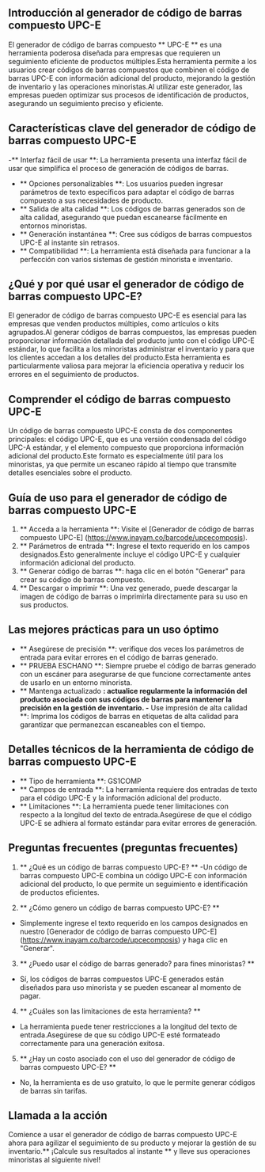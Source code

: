## Introducción al generador de código de barras compuesto UPC-E

El generador de código de barras compuesto ** UPC-E ** es una herramienta poderosa diseñada para empresas que requieren un seguimiento eficiente de productos múltiples.Esta herramienta permite a los usuarios crear códigos de barras compuestos que combinen el código de barras UPC-E con información adicional del producto, mejorando la gestión de inventario y las operaciones minoristas.Al utilizar este generador, las empresas pueden optimizar sus procesos de identificación de productos, asegurando un seguimiento preciso y eficiente.

## Características clave del generador de código de barras compuesto UPC-E

-** Interfaz fácil de usar **: La herramienta presenta una interfaz fácil de usar que simplifica el proceso de generación de códigos de barras.
- ** Opciones personalizables **: Los usuarios pueden ingresar parámetros de texto específicos para adaptar el código de barras compuesto a sus necesidades de producto.
- ** Salida de alta calidad **: Los códigos de barras generados son de alta calidad, asegurando que puedan escanearse fácilmente en entornos minoristas.
- ** Generación instantánea **: Cree sus códigos de barras compuestos UPC-E al instante sin retrasos.
- ** Compatibilidad **: La herramienta está diseñada para funcionar a la perfección con varios sistemas de gestión minorista e inventario.

## ¿Qué y por qué usar el generador de código de barras compuesto UPC-E?

El generador de código de barras compuesto UPC-E es esencial para las empresas que venden productos múltiples, como artículos o kits agrupados.Al generar códigos de barras compuestos, las empresas pueden proporcionar información detallada del producto junto con el código UPC-E estándar, lo que facilita a los minoristas administrar el inventario y para que los clientes accedan a los detalles del producto.Esta herramienta es particularmente valiosa para mejorar la eficiencia operativa y reducir los errores en el seguimiento de productos.

## Comprender el código de barras compuesto UPC-E

Un código de barras compuesto UPC-E consta de dos componentes principales: el código UPC-E, que es una versión condensada del código UPC-A estándar, y el elemento compuesto que proporciona información adicional del producto.Este formato es especialmente útil para los minoristas, ya que permite un escaneo rápido al tiempo que transmite detalles esenciales sobre el producto.

## Guía de uso para el generador de código de barras compuesto UPC-E

1. ** Acceda a la herramienta **: Visite el [Generador de código de barras compuesto UPC-E] (https://www.inayam.co/barcode/upcecomposis).
2. ** Parámetros de entrada **: Ingrese el texto requerido en los campos designados.Esto generalmente incluye el código UPC-E y cualquier información adicional del producto.
3. ** Generar código de barras **: haga clic en el botón "Generar" para crear su código de barras compuesto.
4. ** Descargar o imprimir **: Una vez generado, puede descargar la imagen de código de barras o imprimirla directamente para su uso en sus productos.

## Las mejores prácticas para un uso óptimo

- ** Asegúrese de precisión **: verifique dos veces los parámetros de entrada para evitar errores en el código de barras generado.
- ** PRUEBA ESCHANO **: Siempre pruebe el código de barras generado con un escáner para asegurarse de que funcione correctamente antes de usarlo en un entorno minorista.
- ** Mantenga actualizado **: actualice regularmente la información del producto asociada con sus códigos de barras para mantener la precisión en la gestión de inventario.
-** Use impresión de alta calidad **: Imprima los códigos de barras en etiquetas de alta calidad para garantizar que permanezcan escaneables con el tiempo.

## Detalles técnicos de la herramienta de código de barras compuesto UPC-E

- ** Tipo de herramienta **: GS1COMP
- ** Campos de entrada **: La herramienta requiere dos entradas de texto para el código UPC-E y la información adicional del producto.
- ** Limitaciones **: La herramienta puede tener limitaciones con respecto a la longitud del texto de entrada.Asegúrese de que el código UPC-E se adhiera al formato estándar para evitar errores de generación.

## Preguntas frecuentes (preguntas frecuentes)

1. ** ¿Qué es un código de barras compuesto UPC-E? **
-Un código de barras compuesto UPC-E combina un código UPC-E con información adicional del producto, lo que permite un seguimiento e identificación de productos eficientes.

2. ** ¿Cómo genero un código de barras compuesto UPC-E? **
- Simplemente ingrese el texto requerido en los campos designados en nuestro [Generador de código de barras compuesto UPC-E] (https://www.inayam.co/barcode/upcecomposis) y haga clic en "Generar".

3. ** ¿Puedo usar el código de barras generado? para fines minoristas? **
- Sí, los códigos de barras compuestos UPC-E generados están diseñados para uso minorista y se pueden escanear al momento de pagar.

4. ** ¿Cuáles son las limitaciones de esta herramienta? **
- La herramienta puede tener restricciones a la longitud del texto de entrada.Asegúrese de que su código UPC-E esté formateado correctamente para una generación exitosa.

5. ** ¿Hay un costo asociado con el uso del generador de código de barras compuesto UPC-E? **
- No, la herramienta es de uso gratuito, lo que le permite generar códigos de barras sin tarifas.

## Llamada a la acción

Comience a usar el generador de código de barras compuesto UPC-E ahora para agilizar el seguimiento de su producto y mejorar la gestión de su inventario.** ¡Calcule sus resultados al instante ** y lleve sus operaciones minoristas al siguiente nivel!